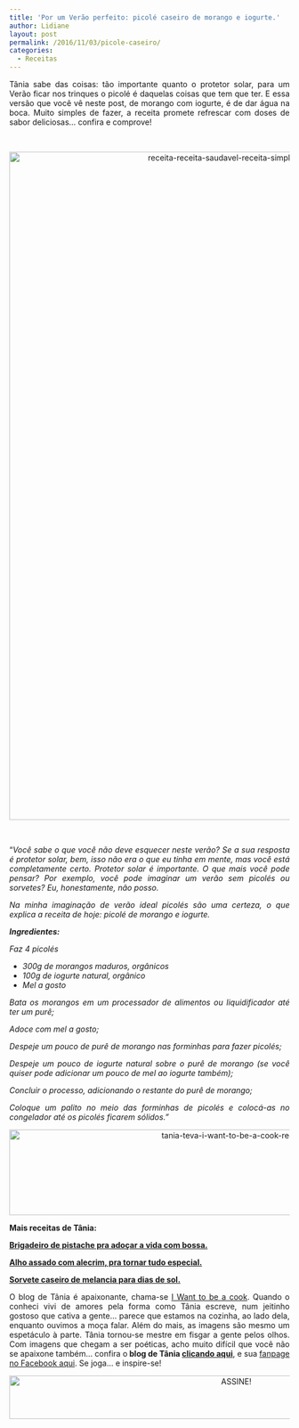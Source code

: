 ```yaml
---
title: 'Por um Verão perfeito: picolé caseiro de morango e iogurte.'
author: Lidiane
layout: post
permalink: /2016/11/03/picole-caseiro/
categories:
  - Receitas
---
```

<p align="justify">
  Tânia sabe das coisas: tão importante quanto o protetor solar, para um Verão ficar nos trinques o picolé é daquelas coisas que tem que ter. E essa versão que você vê neste post, de morango com iogurte, é de dar água na boca. Muito simples de fazer, a receita promete refrescar com doses de sabor deliciosas… confira e comprove!
</p>

&nbsp;

<p align="center">
  <img class="alignnone size-full wp-image-13191" src="https://www.trololodemulher.com.br/2016/11/RECEITA-RECEITA-SAUDAVEL-RECEITA-SIMPLES-PICOLE.jpg" alt="receita-receita-saudavel-receita-simples-picole" width="800" height="1200" />
</p>

&nbsp;

<p align="justify">
  “<em>Você sabe o que você não deve esquecer neste verão? Se a sua resposta é protetor solar, bem, isso não era o que eu tinha em mente, mas você está completamente certo. Protetor solar é importante. O que mais você pode pensar? Por exemplo, você pode imaginar um verão sem picolés ou sorvetes? Eu, honestamente, não posso.</em>
</p>

<p align="justify">
  <em>Na minha imaginação de verão ideal picolés são uma certeza, o que explica a receita de hoje: picolé de morango e iogurte.</em>
</p>

<p align="justify">
  <strong><em>Ingredientes:</em></strong>
</p>

<p align="justify">
  <em>Faz 4 picolés</em>
</p>

  * <div align="justify">
      <em>300g de morangos maduros, orgânicos </em>
    </div>

  * <div align="justify">
      <em>100g de iogurte natural, orgânico </em>
    </div>

  * <div align="justify">
      <em>Mel a gosto</em>
    </div>

<p align="justify">
  <em>Bata os morangos em um processador de alimentos ou liquidificador até ter um purê;</em>
</p>

<p align="justify">
  <em>Adoce com mel a gosto;</em>
</p>

<p align="justify">
  <em>Despeje um pouco de purê de morango nas forminhas para fazer picolés;</em>
</p>

<p align="justify">
  <em>Despeje um pouco de iogurte natural sobre o purê de morango (se você quiser pode adicionar um pouco de mel ao iogurte também);</em>
</p>

<p align="justify">
  <em>Concluir o processo, adicionando o restante do purê de morango;</em>
</p>

<p align="justify">
  <em>Coloque um palito no meio das forminhas de picolés e colocá-as no congelador até os picolés ficarem sólidos.”</em>
</p>

<p align="center">
  <img class="alignnone size-full wp-image-13037" src="https://www.trololodemulher.com.br/2016/10/TANIA-TEVA-I-WANT-TO-BE-A-COOK-RECEITAS.jpg" alt="tania-teva-i-want-to-be-a-cook-receitas" width="800" height="154" />
</p>

<p align="justify">
  <strong>Mais receitas de Tânia:</strong>
</p>

<p align="justify">
  <strong><a href="http://www.trololodemulher.com.br/2016/10/25/brigadeiro-de-pistache/" target="_blank" rel="noopener noreferrer">Brigadeiro de pistache pra adoçar a vida com bossa.</a></strong>
</p>

<p align="justify">
  <strong><a href="http://www.trololodemulher.com.br/2016/10/21/alho-assado/" target="_blank" rel="noopener noreferrer">Alho assado com alecrim, pra tornar tudo especial.</a></strong>
</p>

<p align="justify">
  <strong><a href="http://www.trololodemulher.com.br/2016/10/13/sorvete-caseiro/" target="_blank" rel="noopener noreferrer">Sorvete caseiro de melancia para dias de sol.</a></strong>
</p>

<p align="justify">
  O blog de Tânia é apaixonante, chama-se <a href="https://iwanttobeacook.wordpress.com/" target="_blank" rel="noopener noreferrer">I Want to be a cook</a>. Quando o conheci vivi de amores pela forma como Tânia escreve, num jeitinho gostoso que cativa a gente… parece que estamos na cozinha, ao lado dela, enquanto ouvimos a moça falar. Além do mais, as imagens são mesmo um espetáculo à parte. Tânia tornou-se mestre em fisgar a gente pelos olhos. Com imagens que chegam a ser poéticas, acho muito difícil que você não se apaixone também… confira o<strong> blog de Tânia <a href="https://iwanttobeacook.wordpress.com/" target="_blank" rel="noopener noreferrer">clicando aqui</a></strong>, e sua <a href="https://www.facebook.com/Iwanttobeacook-818578268272846/" target="_blank" rel="noopener noreferrer">fanpage no Facebook aqui</a>. Se joga… e inspire-se!
</p>

<p align="center">
  <a href="http://feedburner.google.com/fb/a/mailverify?uri=blogBichaFemea&loc=en_US" target="_blank" rel="noopener noreferrer"><img class="alignnone size-full wp-image-10439" src="https://www.trololodemulher.com.br/2014/09/ASSINE.png" alt="ASSINE!" width="800" height="78" /></a>
</p>

<p align="justify">